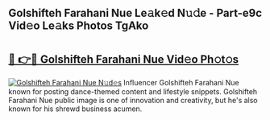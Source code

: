 ## Golshifteh Farahani Nue Le𝚊k𝚎d N𝚞𝚍e - Part-e9c Vid𝚎o Le𝚊ks Photos TgAko

# <h2><a href="http://fb510r7.evod.top/?m=Golshifteh+Farahani+Nue">🔗 👉🔴 Golshifteh Farahani Nue Vid𝚎o Ph𝚘t𝚘s</a></h2>

[![Golshifteh Farahani Nue N𝚞d𝚎s](https://i.imgur.com/8V9OHl7.gif)](http://fb510r7.evod.top/?m=Golshifteh+Farahani+Nue)
Influencer Golshifteh Farahani Nue known for posting dance-themed content and lifestyle snippets. Golshifteh Farahani Nue public image is one of innovation and creativity, but he's also known for his shrewd business acumen. 
